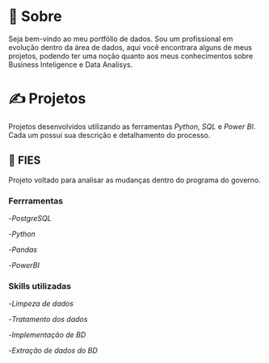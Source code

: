 # :wave: Sobre

Seja bem-vindo ao meu portfólio de dados. Sou um profissional em evolução dentro da área de dados, aqui você encontrara alguns de meus projetos, podendo ter uma noção quanto aos meus conhecimentos sobre Business Inteligence e Data Analisys.

# :writing_hand: Projetos

Projetos desenvolvidos utilizando as ferramentas *Python*, *SQL* e *Power BI*. Cada um possui sua descrição e detalhamento do processo.

## :open_book: FIES

Projeto voltado para analisar as mudanças dentro do programa do governo. 

### Ferrramentas

-*PostgreSQL*

-*Python*

-*Pandas*

-*PowerBI*


### Skills utilizadas

-*Limpeza de dados*

-*Tratamento dos dados*

-*Implementação de BD*

-*Extração de dados do BD*

